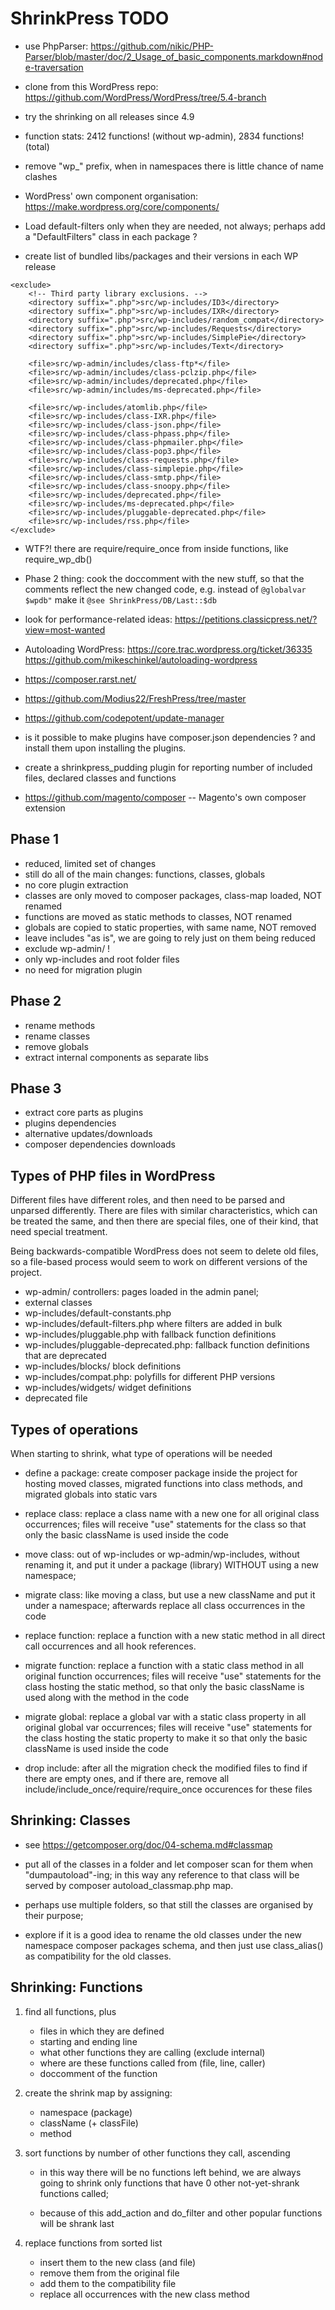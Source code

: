 # ShrinkPress TODO

* use PhpParser: https://github.com/nikic/PHP-Parser/blob/master/doc/2_Usage_of_basic_components.markdown#node-traversation

* clone from this WordPress repo: https://github.com/WordPress/WordPress/tree/5.4-branch

* try the shrinking on all releases since 4.9

* function stats: 2412 functions! (without wp-admin), 2834 functions! (total)

* remove "wp_" prefix, when in namespaces there is little chance of name clashes

* WordPress' own component organisation: https://make.wordpress.org/core/components/

* Load default-filters only when they are needed, not always; perhaps add a "DefaultFilters" class in each package ?

* create list of bundled libs/packages and their versions in each WP release
```
<exclude>
	<!-- Third party library exclusions. -->
	<directory suffix=".php">src/wp-includes/ID3</directory>
	<directory suffix=".php">src/wp-includes/IXR</directory>
	<directory suffix=".php">src/wp-includes/random_compat</directory>
	<directory suffix=".php">src/wp-includes/Requests</directory>
	<directory suffix=".php">src/wp-includes/SimplePie</directory>
	<directory suffix=".php">src/wp-includes/Text</directory>

	<file>src/wp-admin/includes/class-ftp*</file>
	<file>src/wp-admin/includes/class-pclzip.php</file>
	<file>src/wp-admin/includes/deprecated.php</file>
	<file>src/wp-admin/includes/ms-deprecated.php</file>

	<file>src/wp-includes/atomlib.php</file>
	<file>src/wp-includes/class-IXR.php</file>
	<file>src/wp-includes/class-json.php</file>
	<file>src/wp-includes/class-phpass.php</file>
	<file>src/wp-includes/class-phpmailer.php</file>
	<file>src/wp-includes/class-pop3.php</file>
	<file>src/wp-includes/class-requests.php</file>
	<file>src/wp-includes/class-simplepie.php</file>
	<file>src/wp-includes/class-smtp.php</file>
	<file>src/wp-includes/class-snoopy.php</file>
	<file>src/wp-includes/deprecated.php</file>
	<file>src/wp-includes/ms-deprecated.php</file>
	<file>src/wp-includes/pluggable-deprecated.php</file>
	<file>src/wp-includes/rss.php</file>
</exclude>
```

* WTF?! there are require/require_once from inside functions, like require_wp_db()

* Phase 2 thing: cook the doccomment with the new stuff, so that the comments reflect the new changed code, e.g. instead of `@globalvar $wpdb"` make it `@see ShrinkPress/DB/Last::$db`

* look for performance-related ideas: https://petitions.classicpress.net/?view=most-wanted

* Autoloading WordPress:
	https://core.trac.wordpress.org/ticket/36335
	https://github.com/mikeschinkel/autoloading-wordpress

* https://composer.rarst.net/
* https://github.com/Modius22/FreshPress/tree/master
* https://github.com/codepotent/update-manager

* is it possible to make plugins have composer.json dependencies ? and install them upon installing the plugins.

* create a shrinkpress_pudding plugin for reporting number of included files, declared classes and functions

* https://github.com/magento/composer -- Magento's own composer extension

## Phase 1

* reduced, limited set of changes
* still do all of the main changes: functions, classes, globals
* no core plugin extraction
* classes are only moved to composer packages, class-map loaded, NOT renamed
* functions are moved as static methods to classes, NOT renamed
* globals are copied to static properties, with same name, NOT removed
* leave includes "as is", we are going to rely just on them being reduced
* exclude wp-admin/ !
* only wp-includes and root folder files
* no need for migration plugin

## Phase 2

* rename methods
* rename classes
* remove globals
* extract internal components as separate libs

## Phase 3

* extract core parts as plugins
* plugins dependencies
* alternative updates/downloads
* composer dependencies downloads

## Types of PHP files in WordPress

Different files have different roles, and then need to be parsed and unparsed
differently. There are files with similar characteristics, which can be treated
the same, and then there are special files, one of their kind, that need special
treatment.

Being backwards-compatible WordPress does not seem to delete old files, so a
file-based process would seem to work on different versions of the project.

* wp-admin/ controllers: pages loaded in the admin panel;
* external classes
* wp-includes/default-constants.php
* wp-includes/default-filters.php where filters are added in bulk
* wp-includes/pluggable.php with fallback function definitions
* wp-includes/pluggable-deprecated.php: fallback function definitions that are deprecated
* wp-includes/blocks/ block definitions
* wp-includes/compat.php: polyfills for different PHP versions
* wp-includes/widgets/ widget definitions
* deprecated file

## Types of operations

When starting to shrink, what type of operations will be needed

* define a package: create composer package inside the project for hosting moved classes, migrated functions into class methods, and migrated globals into static vars

* replace class: replace a class name with a new one for all original class occurrences; files will receive "use" statements for the class so that only the basic className is used inside the code

* move class: out of wp-includes or wp-admin/wp-includes, without renaming it, and put it under a package (library) WITHOUT using a new namespace;

* migrate class: like moving a class, but use a new className and put it under a namespace; afterwards replace all class occurrences in the code

* replace function: replace a function with a new static method in all direct call occurrences and all hook references.

* migrate function: replace a function with a static class method in all original function occurrences; files will receive "use" statements for the class hosting the static method, so that only the basic className is used along with the method in the code

* migrate global: replace a global var with a static class property in all original global var occurrences; files will receive "use" statements for the class hosting the static property to make it so that only the basic className is used inside the code

* drop include: after all the migration check the modified files to find if there are empty ones, and if there are, remove all include/include_once/require/require_once occurences for these files

## Shrinking: Classes

- see https://getcomposer.org/doc/04-schema.md#classmap

- put all of the classes in a folder and let composer scan for them when "dumpautoload"-ing; in this way any reference to that class will be served by composer autoload_classmap.php map.

- perhaps use multiple folders, so that still the classes are organised by their purpose;

- explore if it is a good idea to rename the old classes under the new namespace composer packages schema, and then just use class_alias() as compatibility for the old classes.

## Shrinking: Functions  

1. find all functions, plus

	+ files in which they are defined
	+ starting and ending line
	+ what other functions they are calling (exclude internal)
	+ where are these functions called from (file, line, caller)
	+ doccomment of the function

2. create the shrink map by assigning:

	* namespace (package)
	* className (+ classFile)
	* method

3. sort functions by number of other functions they call, ascending

	- in this way there will be no functions left behind, we are
	always going to shrink only functions that have 0 other
	not-yet-shrank functions called;

	- because of this add_action and do_filter and other popular
	functions will be shrank last

4. replace functions from sorted list

	- insert them to the new class (and file)
	- remove them from the original file
	- add them to the compatibility file
	- replace all occurrences with the new class method
